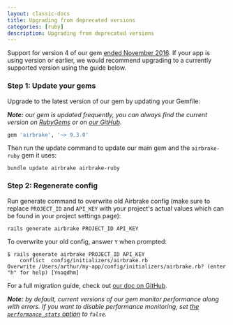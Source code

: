 ```yaml
---
layout: classic-docs
title: Upgrading from deprecated versions
categories: [ruby]
description: Upgrading from deprecated versions
---
```


Support for version 4 of our gem [ended November
2016](https://github.com/airbrake/airbrake/issues/596). If your app is using
version or earlier, we would recommend upgrading to a currently supported
version using the guide below.

### Step 1: Update your gems

Upgrade to the latest version of our gem by updating your Gemfile:

_**Note:** our gem is
updated frequently, you can always find the current version on
[RubyGems](https://rubygems.org/gems/airbrake) or on [our
GitHub](https://github.com/airbrake/airbrake/releases)._

```rb
gem 'airbrake', '~> 9.3.0'
```

Then run the update command to update our main gem and the `airbrake-ruby` gem
it uses:

```
bundle update airbrake airbrake-ruby
```

### Step 2: Regenerate config

Run generate command to overwrite old Airbrake config (make sure to replace
`PROJECT_ID` and `API_KEY` with your project's actual values which can be found
in your project settings page):

```
rails generate airbrake PROJECT_ID API_KEY
```

To overwrite your old config, answer `Y` when prompted:

```
$ rails generate airbrake PROJECT_ID API_KEY
    conflict  config/initializers/airbrake.rb
Overwrite /Users/arthur/my-app/config/initializers/airbrake.rb? (enter "h" for help) [Ynaqdhm]
```

For a full migration guide, check out
[our doc on GitHub](https://github.com/airbrake/airbrake/blob/master/docs/Migration_guide_from_v4_to_v5.md).

_**Note:** by default, current versions of our gem monitor performance along
with errors. If you want to disable performance monitoring, set [the
`performance_stats`
option](https://github.com/airbrake/airbrake-ruby#performance_stats) to
`false`._
